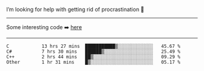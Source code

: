 I’m looking for help with getting rid of procrastination 🤔

-----

Some interesting code :arrow_right: [here](https://github.com/zhen8838/playground)

-----

<!--START_SECTION:waka-->

```text
C            13 hrs 27 mins  ███████████▒░░░░░░░░░░░░░   45.67 %
C#           7 hrs 30 mins   ██████▒░░░░░░░░░░░░░░░░░░   25.49 %
C++          2 hrs 44 mins   ██▒░░░░░░░░░░░░░░░░░░░░░░   09.29 %
Other        1 hr 31 mins    █▒░░░░░░░░░░░░░░░░░░░░░░░   05.17 %
```

<!--END_SECTION:waka-->

<!--
**zhen8838/zhen8838** is a ✨ _special_ ✨ repository because its `README.md` (this file) appears on your GitHub profile.

Here are some ideas to get you started:

- 🔭 I’m currently working on ...
- 🌱 I’m currently learning ...
- 👯 I’m looking to collaborate on ...
 ...
- 💬 Ask me about ...
- 📫 How to reach me: ...
- 😄 Pronouns: ...
- ⚡ Fun fact: ...
-->
